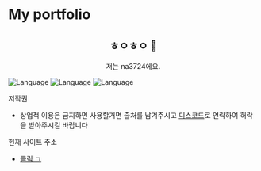 # My portfolio
<h2 align="center">ㅎㅇㅎㅇ 👋</h2>
<p align="center">저는 na3724에요.</p>


![Language](https://img.shields.io/badge/language-html-brightgreen)
![Language](https://img.shields.io/badge/language-css-brightgreen)
![Language](https://img.shields.io/badge/language-Javasript-brightgreen)

저작권

- 상업적 이용은 금지하면 사용할거면 출처를 남겨주시고 [디스코드](http://discord.com/users/816287619235315712)로 연락하여 허락을 받아주시길 바랍니다



현재 사이트 주소

- [클릭 ㄱ](https://mysite.bestsite.repl.co/)

